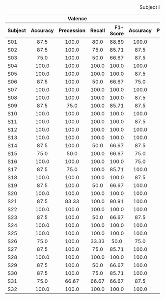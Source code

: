 <div class="block-language-tx"><table>
<caption id="prototypetable">Subject Independent</caption>
<thead>
<tr>
<th></th>
<th style="text-align:center" colspan="4">Valence</th>
<th style="text-align:center" colspan="4">Arousal</th>
<th style="text-align:center" colspan="4">4-Types of emotions</th>
</tr>
<tr>
<th>Subject</th>
<th style="text-align:center">Accuracy</th>
<th style="text-align:right">Precession</th>
<th style="text-align:right">Recall</th>
<th style="text-align:right">F1-Score</th>
<th style="text-align:center">Accuracy</th>
<th style="text-align:right">Precession</th>
<th style="text-align:right">Recall</th>
<th style="text-align:right">F1-Score</th>
<th style="text-align:center">Accuracy</th>
<th style="text-align:right">Precession</th>
<th style="text-align:right">Recall</th>
<th style="text-align:right">F1-Score</th>
    </tr>
    </thead>
    <tbody>
    <tr>
    <td>S01</td>
    <td style="text-align:center">87.5</td>
    <td style="text-align:center">100.0</td>
    <td style="text-align:center">80.0</td>
    <td style="text-align:center">88.89</td>
    <td style="text-align:center">100.0</td>
    <td style="text-align:center">100.0</td>
    <td style="text-align:center">100.0</td>
    <td style="text-align:center">100.0</td>
    <td style="text-align:center">87.5</td>
    <td style="text-align:center">81.25</td>
    <td style="text-align:center">87.5</td>
    <td style="text-align:center">3.33</td>
    </tr>
<td>S02</td>
        <td style="text-align:center">87.5 </td>
        <td style="text-align:center">100.0 </td>
        <td style="text-align:center">75.0 </td>
        <td style="text-align:center">85.71 </td>	
        <td style="text-align:center">87.5 </td>
        <td style="text-align:center">83.33 </td>
        <td style="text-align:center">100.0 </td>
        <td style="text-align:center">90.91 </td>  
        <td style="text-align:center">75.0 </td>
        <td style="text-align:center">87.5 </td>
        <td style="text-align:center">75.0 </td>
        <td style="text-align:center">75.83 </td>
</tr>

<td>S03</td>
	<td style="text-align:center">75.0 </td>
    	<td style="text-align:center">100.0 </td>
    	<td style="text-align:center">50.0 </td>
    	<td style="text-align:center">66.67 </td>	
    	<td style="text-align:center">87.5 </td>
    	<td style="text-align:center">83.34 </td>
    	<td style="text-align:center">100.0 </td>
    	<td style="text-align:center">90.91 </td> 
    	<td style="text-align:center">62.5 </td>
    	<td style="text-align:center">77.5 </td>
    	<td style="text-align:center">62.5 </td>
    	<td style="text-align:center">63.19</td>
</tr>

<td>S04</td>
<td style="text-align:center">100.0	</td>
<td style="text-align:center">100.0	</td>
<td style="text-align:center">100.0	</td>
<td style="text-align:center">100.0	</td>	
<td style="text-align:center">100.0	</td>
<td style="text-align:center">100.0	</td>
<td style="text-align:center">100.0	</td>
<td style="text-align:center">100.0	</td>  
<td style="text-align:center">100.0	</td>
<td style="text-align:center">100.0	</td>
<td style="text-align:center">100.0 </td>
<td style="text-align:center">100.0</td>
</tr>

<td>S05</td>
<td style="text-align:center">100.0	</td>
<td style="text-align:center">100.0	</td>
<td style="text-align:center">100.0	</td>
<td style="text-align:center">100.0	</td>	
<td style="text-align:center">87.5	</td>
<td style="text-align:center">80.0	</td>
<td style="text-align:center">100.0	</td>
<td style="text-align:center">88.89	  
<td style="text-align:center">87.5 </td>
<td style="text-align:center">90.63	</td>
<td style="text-align:center">87.5 </td>
<td style="text-align:center">86.31</td>
</tr>

<td>S06</td>
<td style="text-align:center">87.5	</td>
<td style="text-align:center">100.0	</td>
<td style="text-align:center">50.0	</td>
<td style="text-align:center">66.67	</td>	
<td style="text-align:center">75.0	</td>
<td style="text-align:center">100.0	</td>
<td style="text-align:center">50.0	</td>
<td style="text-align:center">66.67   </td>
<td style="text-align:center">62.5	</td>
<td style="text-align:center">53.57	</td>
<td style="text-align:center">62.5 </td>
<td style="text-align:center">53.03</td>
</tr>

<td>S07</td>
<td style="text-align:center">100.0	</td>
<td style="text-align:center">100.0	</td>
<td style="text-align:center">100.0	</td>
<td style="text-align:center">100.0	</td>	
<td style="text-align:center">100.0	</td>
<td style="text-align:center">100.0	</td>
<td style="text-align:center">100.0	</td>
<td style="text-align:center">100.0   </td>
<td style="text-align:center">100.0	</td>
<td style="text-align:center">100.0	</td>
<td style="text-align:center">100.0 </td>
<td style="text-align:center">100.0</td>
</tr>

<td>S08</td>
<td style="text-align:center">100.0	</td>
<td style="text-align:center">100.0	</td>
<td style="text-align:center">100.0	</td>
<td style="text-align:center">100.0	</td>	
<td style="text-align:center">87.5	</td>
<td style="text-align:center">100.0	</td>
<td style="text-align:center">66.67	</td>
<td style="text-align:center">80.0    </td>
<td style="text-align:center">87.5	</td>
<td style="text-align:center">90.0	</td>
<td style="text-align:center">87.5 </td>
<td style="text-align:center">86.94</td>
</tr>

<td>S09</td>
<td style="text-align:center">87.5	</td>
<td style="text-align:center">75.0	</td>
<td style="text-align:center">100.0	</td>
<td style="text-align:center">85.71	</td>	
<td style="text-align:center">87.5	</td>
<td style="text-align:center">100.0	</td>
<td style="text-align:center">66.67	</td>
<td style="text-align:center">80.0    </td>
<td style="text-align:center">75.0	</td>
<td style="text-align:center">65.63	</td>
<td style="text-align:center">75.0 </td>
<td style="text-align:center">69.64</td>
</tr>

<td>S10</td>
<td style="text-align:center">100.0	</td>
<td style="text-align:center">100.0	</td>
<td style="text-align:center">100.0	</td>
<td style="text-align:center">100.0	</td>	
<td style="text-align:center">100.0	</td>
<td style="text-align:center">100.0	</td>
<td style="text-align:center">100.0	</td>
<td style="text-align:center">100.0   </td>
<td style="text-align:center">100.0	</td>
<td style="text-align:center">100.0	</td>
<td style="text-align:center">100.0 </td>
<td style="text-align:center">100.0</td>
</tr>

<td>S11</td>
<td style="text-align:center">100.0	</td>
<td style="text-align:center">100.0	</td>
<td style="text-align:center">100.0	</td>
<td style="text-align:center">100.0	</td>	
<td style="text-align:center">87.5	</td>
<td style="text-align:center">75.0	</td>
<td style="text-align:center">100.0	</td>
<td style="text-align:center">85.71   </td>
<td style="text-align:center">87.5	</td>
<td style="text-align:center">100.0	</td>
<td style="text-align:center">87.5 </td>
<td style="text-align:center">92.5</td>
</tr>

<td>S12</td>
<td style="text-align:center">100.0	</td>
<td style="text-align:center">100.0	</td>
<td style="text-align:center">100.0	</td>
<td style="text-align:center">100.0	</td>	
<td style="text-align:center">100.0	</td>
<td style="text-align:center">100.0	</td>
<td style="text-align:center">100.0	</td>
<td style="text-align:center">100.0	</td>  
<td style="text-align:center">100.0	</td>
<td style="text-align:center">100.0	</td>
<td style="text-align:center">100.0 </td>
<td style="text-align:center">100.0</td>
</tr>

<td>S13</td>
<td style="text-align:center">100.0</td>	
<td style="text-align:center">100.0</td>	
<td style="text-align:center">100.0</td>	
<td style="text-align:center">100.0	</td>	
<td style="text-align:center">100.0	</td>
<td style="text-align:center">100.0	
<td style="text-align:center">100.0	</td>
<td style="text-align:center">100.0	  
<td style="text-align:center">100.0</td>	</td>
<td style="text-align:center">100.0</td>	
<td style="text-align:center">100.0 </td>
<td style="text-align:center">100.0</td>
</tr>

<td>S14</td>
<td style="text-align:center">87.5	</td>
<td style="text-align:center">100.0	</td>
<td style="text-align:center">50.0	</td>
<td style="text-align:center">66.67	</td>	
<td style="text-align:center">87.5	</td>
<td style="text-align:center">100.0	</td>
<td style="text-align:center">50.0 </td>
<td style="text-align:center">66.67    </td>
<td style="text-align:center">75.0	</td>
<td style="text-align:center">69.64	</td>
<td style="text-align:center">75.0 </td>
<td style="text-align:center">68.75</td>
</tr>

<td>S15</td>
<td style="text-align:center">75.0	</td>
<td style="text-align:center">50.0	</td>
<td style="text-align:center">100.0	</td>
<td style="text-align:center">66.67	</td>	
<td style="text-align:center">75.0	</td>
<td style="text-align:center">60.0	</td>
<td style="text-align:center">100.0	</td>
<td style="text-align:center">75.0	 </td> 
<td style="text-align:center">62.5	</td>
<td style="text-align:center">87.5	</td>
<td style="text-align:center">62.5 </td>
<td style="text-align:center">68.75</td>
</tr>

<td>S16</td>
<td style="text-align:center">100.0</td>	
<td style="text-align:center">100.0	</td>
<td style="text-align:center">100.0	</td>
<td style="text-align:center">100.0	</td>	
<td style="text-align:center">75.0	</td>
<td style="text-align:center">66.67	</td>
<td style="text-align:center">66.67	</td>
<td style="text-align:center">66.67	 </td> 
<td style="text-align:center">75.0	</td>
<td style="text-align:center">75.0	</td>
<td style="text-align:center">75.0 </td>
<td style="text-align:center">75.0</td>
</tr>

<td>S17</td>
<td style="text-align:center">87.5	</td>
<td style="text-align:center">75.0	</td>
<td style="text-align:center">100.0	</td>
<td style="text-align:center">85.71	</td>	
<td style="text-align:center">100.0	</td>
<td style="text-align:center">100.0	</td>
<td style="text-align:center">100.0	</td>
<td style="text-align:center">100.0	</td>  
<td style="text-align:center">87.5	</td>
<td style="text-align:center">90.63	</td>
<td style="text-align:center">87.5 </td>
<td style="text-align:center">87.5</td>
</tr>

<td>S18</td>
<td style="text-align:center">100.0	</td>
<td style="text-align:center">100.0	</td>
<td style="text-align:center">100.0	</td>
<td style="text-align:center">100.0	</td>	
<td style="text-align:center">87.5	</td>
<td style="text-align:center">100.0	</td>
<td style="text-align:center">50.0	</td>
<td style="text-align:center">66.67	</td>  
<td style="text-align:center">87.5	</td>
<td style="text-align:center">77.08	</td>
<td style="text-align:center">87.5 </td>
<td style="text-align:center">81.82</td>
</tr>

<td>S19</td>
<td style="text-align:center">87.5	</td>
<td style="text-align:center">100.0	</td>
<td style="text-align:center">50.0	</td>
<td style="text-align:center">66.67	</td>	
<td style="text-align:center">100.0	</td>
<td style="text-align:center">100.0	</td>
<td style="text-align:center">100.0	</td>
<td style="text-align:center">100.0	</td>  
<td style="text-align:center">87.5	</td>
<td style="text-align:center">89.29	</td>
<td style="text-align:center">87.5 </td>
<td style="text-align:center">85.90</td>
</tr>

<td>S20</td>
<td style="text-align:center">100.0	</td>
<td style="text-align:center">100.0	</td>
<td style="text-align:center">100.0	</td>
<td style="text-align:center">100.0	</td>	
<td style="text-align:center">100.0	</td>
<td style="text-align:center">100.0	</td>
<td style="text-align:center">100.0	</td>
<td style="text-align:center">100.0	 </td> 
<td style="text-align:center">100.0	</td>
<td style="text-align:center">100.0	</td>
<td style="text-align:center">100.0 </td>
<td style="text-align:center">100.0</td>
</tr>

<td>S21</td>
<td style="text-align:center">87.5	
<td style="text-align:center">83.33	
<td style="text-align:center">100.0	
<td style="text-align:center">90.91		
<td style="text-align:center">100.0	
<td style="text-align:center">100.0	
<td style="text-align:center">100.0	
<td style="text-align:center">100.0	  
<td style="text-align:center">87.5	
<td style="text-align:center">90.63	
<td style="text-align:center">87.5 
<td style="text-align:center">87.14
</tr>

<td>S22</td>
<td style="text-align:center">100.0	
<td style="text-align:center">100.0	
<td style="text-align:center">100.0	
<td style="text-align:center">100.0		
<td style="text-align:center">100.0	
<td style="text-align:center">100.0	
<td style="text-align:center">100.0 
<td style="text-align:center">100.0		
<td style="text-align:center">100.0	
<td style="text-align:center">100.0	
<td style="text-align:center">100.0 
<td style="text-align:center">100.0
</tr>

<td>S23</td>
<td style="text-align:center">87.5	
<td style="text-align:center">100.0	
<td style="text-align:center">50.0	
<td style="text-align:center">66.67		
<td style="text-align:center">87.5	
<td style="text-align:center">83.33	
<td style="text-align:center">100.0	
<td style="text-align:center">90.91   
<td style="text-align:center">75.0	
<td style="text-align:center">85.0	
<td style="text-align:center">75.0 
<td style="text-align:center">74.79
</tr>

<td>S24</td>
<td style="text-align:center">100.0	
<td style="text-align:center">100.0	
<td style="text-align:center">100.0	
<td style="text-align:center">100.0		
<td style="text-align:center">100.0	
<td style="text-align:center">100.0	
<td style="text-align:center">100.0	
<td style="text-align:center">100.0	  
<td style="text-align:center">100.0	
<td style="text-align:center">100.0	
<td style="text-align:center">100.0 
<td style="text-align:center">100.0
</tr>

<td>S25</td>
<td style="text-align:center">100.0	
<td style="text-align:center">100.0	
<td style="text-align:center">100.0	
<td style="text-align:center">100.0		
<td style="text-align:center">100.0	
<td style="text-align:center">100.0	
<td style="text-align:center">100.0	
<td style="text-align:center">100.0	  
<td style="text-align:center">100.0	
<td style="text-align:center">100.0	
<td style="text-align:center">100.0 
<td style="text-align:center">100.0
</tr>

<td>S26</td>
<td style="text-align:center">75.0	
<td style="text-align:center">100.0	
<td style="text-align:center">33.33	
<td style="text-align:center">50.0		
<td style="text-align:center">75.0	
<td style="text-align:center">75.0	
<td style="text-align:center">75.0	
<td style="text-align:center">75.0	  
<td style="text-align:center">50.0	
<td style="text-align:center">75.0	
<td style="text-align:center">50.0 
<td style="text-align:center">56.25
</tr>

<td>S27</td>
<td style="text-align:center">87.5	
<td style="text-align:center">100.0	
<td style="text-align:center">75.0	
<td style="text-align:center">85.71		
<td style="text-align:center">100.0	
<td style="text-align:center">100.0	
<td style="text-align:center">100.0	
<td style="text-align:center">100.0	  
<td style="text-align:center">87.5	
<td style="text-align:center">100.0	
<td style="text-align:center">87.5 
<td style="text-align:center">91.67
</tr>

<td>S28</td>
<td style="text-align:center">100.0	
<td style="text-align:center">100.0	
<td style="text-align:center">100.0	
<td style="text-align:center">100.0		
<td style="text-align:center">100.0	
<td style="text-align:center">100.0	
<td style="text-align:center">100.0	
<td style="text-align:center">100.0	  
<td style="text-align:center">100.0	
<td style="text-align:center">100.0	
<td style="text-align:center">100.0 
<td style="text-align:center">100.0
</tr>

<td>S29</td>
<td style="text-align:center">87.5	
<td style="text-align:center">100.0	
<td style="text-align:center">50.0	
<td style="text-align:center">66.67		
<td style="text-align:center">100.0	
<td style="text-align:center">100.0	
<td style="text-align:center">100.0 
<td style="text-align:center">100.0		
<td style="text-align:center">87.5 
<td style="text-align:center">76.79	
<td style="text-align:center">87.5 
<td style="text-align:center">81.73
</tr>

<td>S30</td>
<td style="text-align:center">87.5	
<td style="text-align:center">100.0	
<td style="text-align:center">75.0	
<td style="text-align:center">85.71		
<td style="text-align:center">100.0	
<td style="text-align:center">100.0	
<td style="text-align:center">100.0	
<td style="text-align:center">100.0	  
<td style="text-align:center">87.5	
<td style="text-align:center">93.75	
<td style="text-align:center">87.5 
<td style="text-align:center">88.69
</tr>

<td>S31</td>
<td style="text-align:center">75.0	
<td style="text-align:center">66.67	
<td style="text-align:center">66.67	
<td style="text-align:center">66.67		
<td style="text-align:center">87.5	
<td style="text-align:center">75.0	
<td style="text-align:center">100.0	
<td style="text-align:center">85.71   
<td style="text-align:center">75.0	
<td style="text-align:center">78.13	
<td style="text-align:center">75.0 
<td style="text-align:center">73.81
</tr>

<td>S32</td>
<td style="text-align:center">100.0	
<td style="text-align:center">100.0	
<td style="text-align:center">100.0	
<td style="text-align:center">100.0		
<td style="text-align:center">100.0	
<td style="text-align:center">100.0	
<td style="text-align:center">100.0	
<td style="text-align:center">100.0   
<td style="text-align:center">100.0	
<td style="text-align:center">100.0	
<td style="text-align:center">100.0 
<td style="text-align:center">100.0
</tr>


</tbody>
</table>
</div>
